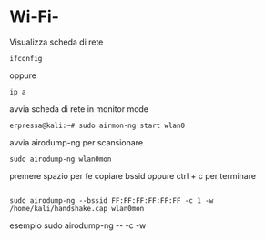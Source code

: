 # Wi-Fi-
Visualizza scheda di rete 
```
ifconfig
```
oppure
```
ip a
```
avvia scheda di rete in monitor mode
```
erpressa@kali:~# sudo airmon-ng start wlan0
```

avvia airodump-ng per scansionare
```
sudo airodump-ng wlan0mon 
```
premere spazio per fe copiare bssid
oppure ctrl + c per terminare 
```

sudo airodump-ng --bssid FF:FF:FF:FF:FF:FF -c 1 -w /home/kali/handshake.cap wlan0mon
```
esempio sudo airodump-ng --<BSSID> -c <CANALE> -w <PERCORSO-FILE>  <INTERFACCIA> 
